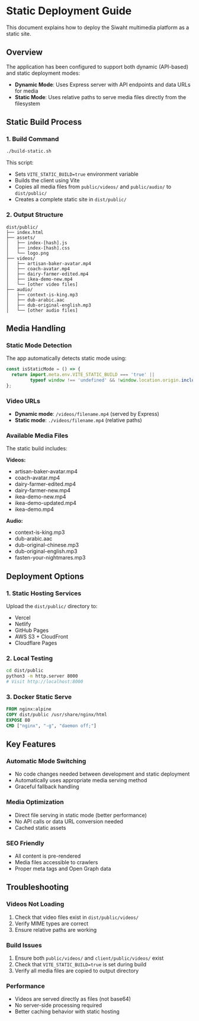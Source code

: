 # Static Deployment Guide

This document explains how to deploy the Siwaht multimedia platform as a static site.

## Overview

The application has been configured to support both dynamic (API-based) and static deployment modes:

- **Dynamic Mode**: Uses Express server with API endpoints and data URLs for media
- **Static Mode**: Uses relative paths to serve media files directly from the filesystem

## Static Build Process

### 1. Build Command
```bash
./build-static.sh
```

This script:
- Sets `VITE_STATIC_BUILD=true` environment variable
- Builds the client using Vite
- Copies all media files from `public/videos/` and `public/audio/` to `dist/public/`
- Creates a complete static site in `dist/public/`

### 2. Output Structure
```
dist/public/
├── index.html
├── assets/
│   ├── index-[hash].js
│   ├── index-[hash].css
│   └── logo.png
├── videos/
│   ├── artisan-baker-avatar.mp4
│   ├── coach-avatar.mp4
│   ├── dairy-farmer-edited.mp4
│   ├── ikea-demo-new.mp4
│   └── [other video files]
├── audio/
│   ├── context-is-king.mp3
│   ├── dub-arabic.aac
│   ├── dub-original-english.mp3
│   └── [other audio files]
```

## Media Handling

### Static Mode Detection
The app automatically detects static mode using:
```javascript
const isStaticMode = () => {
  return import.meta.env.VITE_STATIC_BUILD === 'true' || 
         typeof window !== 'undefined' && !window.location.origin.includes('5000');
};
```

### Video URLs
- **Dynamic mode**: `/videos/filename.mp4` (served by Express)
- **Static mode**: `./videos/filename.mp4` (relative paths)

### Available Media Files
The static build includes:

**Videos:**
- artisan-baker-avatar.mp4
- coach-avatar.mp4  
- dairy-farmer-edited.mp4
- dairy-farmer-new.mp4
- ikea-demo-new.mp4
- ikea-demo-updated.mp4
- ikea-demo.mp4

**Audio:**
- context-is-king.mp3
- dub-arabic.aac
- dub-original-chinese.mp3
- dub-original-english.mp3
- fasten-your-nightmares.mp3

## Deployment Options

### 1. Static Hosting Services
Upload the `dist/public/` directory to:
- Vercel
- Netlify
- GitHub Pages
- AWS S3 + CloudFront
- Cloudflare Pages

### 2. Local Testing
```bash
cd dist/public
python3 -m http.server 8000
# Visit http://localhost:8000
```

### 3. Docker Static Serve
```dockerfile
FROM nginx:alpine
COPY dist/public /usr/share/nginx/html
EXPOSE 80
CMD ["nginx", "-g", "daemon off;"]
```

## Key Features

### Automatic Mode Switching
- No code changes needed between development and static deployment
- Automatically uses appropriate media serving method
- Graceful fallback handling

### Media Optimization
- Direct file serving in static mode (better performance)
- No API calls or data URL conversion needed
- Cached static assets

### SEO Friendly
- All content is pre-rendered
- Media files accessible to crawlers
- Proper meta tags and Open Graph data

## Troubleshooting

### Videos Not Loading
1. Check that video files exist in `dist/public/videos/`
2. Verify MIME types are correct
3. Ensure relative paths are working

### Build Issues
1. Ensure both `public/videos/` and `client/public/videos/` exist
2. Check that `VITE_STATIC_BUILD=true` is set during build
3. Verify all media files are copied to output directory

### Performance
- Videos are served directly as files (not base64)
- No server-side processing required
- Better caching behavior with static hosting